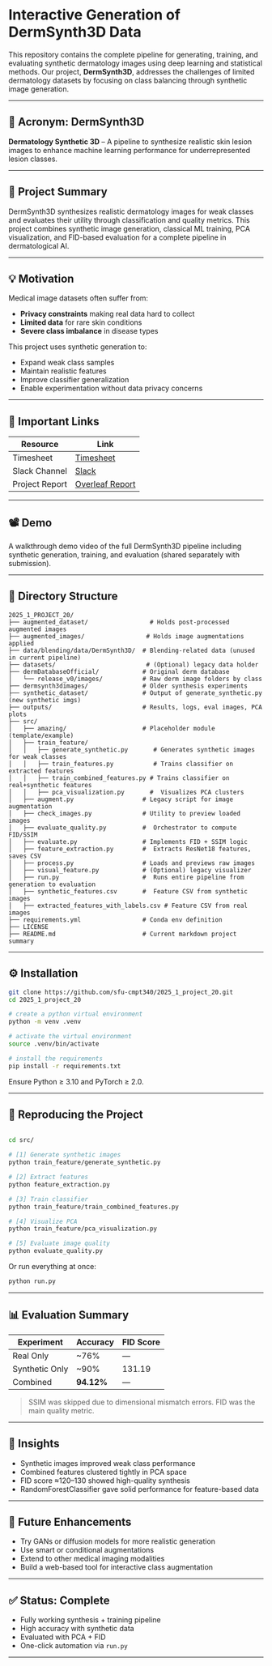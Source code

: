 <!-- # Interactive Generation of DermSynth3D Data
This repository is a template for your CMPT 340 course project.
Replace the title with your project title, and **add a snappy acronym that people remember (mnemonic)**.

Add a 1-2 line summary of your project here.

## Acronym: DermSynth3D

Summary: DermSynth3D synthesizes realistic skin lesion images to address the lack of available data for deep learning in medicine, overcoming privacy and ethical concerns.

## What was the motive behind this topic?
The motive behind DermSynth3D is to overcome the challenges of data scarcity in dermatology for deep learning. It addresses issues such as privacy concerns, limited labeled data, and class imbalances by generating realistic synthetic skin lesion images. This synthetic data helps to augment real datasets, enabling more robust AI models for skin disease detection while adhering to privacy regulations and ethical standards.

[DermSynth3D github link](https://github.com/sfu-mial/DermSynth3D)

## Important Links

| [Timesheet](https://1sfu-my.sharepoint.com/:x:/g/personal/hamarneh_sfu_ca/EQVnMvkVw5NBqdqjeR0Sy2sBDikpXcyxfIWPbuRUXovYVg?e=af9bcT) | [Slack channel](https://cmpt340spring2025.slack.com/archives/C0877AZ4ASW) | [Project report](https://www.overleaf.com/4416194535yqcgjwkxtbny#ada67e) |
|-----------|---------------|-------------------------|


## Video/demo/GIF
Record a short video (1:40 - 2 minutes maximum) or gif or a simple screen recording or even using PowerPoint with audio or with text, showcasing your work.


## Table of Contents
1. [Demo](#demo)

2. [Installation](#installation)

3. [Reproducing this project](#repro)

4. [Guidance](#guide)


<a name="demo"></a>
## 1. Example demo

A minimal example to showcase your work

```python
from amazing import amazingexample
imgs = amazingexample.demo()
for img in imgs:
    view(img)
```

### What to find where

Explain briefly what files are found where

```bash
repository
├── src                          ## source code of the package itself
├── scripts                      ## scripts, if needed
├── docs                         ## If needed, documentation   
├── README.md                    ## You are here
├── requirements.yml             ## If you use conda
```

<a name="installation"></a>

## 2. Installation

Provide sufficient instructions to reproduce and install your project. 
Provide _exact_ versions, test on CSIL or reference workstations.

```bash
git clone https://github.com/sfu-cmpt340/2025_1_project_20.git
cd https://github.com/sfu-cmpt340/2025_1_project_20.git
conda env create -f requirements.yml
conda activate amazing
```

<a name="repro"></a>
## 3. Reproduction
Demonstrate how your work can be reproduced, e.g. the results in your report.
```bash
mkdir tmp && cd tmp
wget https://yourstorageisourbusiness.com/dataset.zip
unzip dataset.zip
conda activate amazing
python evaluate.py --epochs=10 --data=/in/put/dir
```
Data can be found at ...
Output will be saved in ...

<a name="guide"></a>
## 4. Guidance

- Use [git](https://git-scm.com/book/en/v2)
    - Do NOT use history re-editing (rebase)
    - Commit messages should be informative:
        - No: 'this should fix it', 'bump' commit messages
        - Yes: 'Resolve invalid API call in updating X'
    - Do NOT include IDE folders (.idea), or hidden files. Update your .gitignore where needed.
    - Do NOT use the repository to upload data
- Use [VSCode](https://code.visualstudio.com/) or a similarly powerful IDE
- Use [Copilot for free](https://dev.to/twizelissa/how-to-enable-github-copilot-for-free-as-student-4kal)
- Sign up for [GitHub Education](https://education.github.com/)  -->

# Interactive Generation of DermSynth3D Data

This repository contains the complete pipeline for generating, training, and evaluating synthetic dermatology images using deep learning and statistical methods. Our project, **DermSynth3D**, addresses the challenges of limited dermatology datasets by focusing on class balancing through synthetic image generation.

---

## 🧠 Acronym: DermSynth3D
**Dermatology Synthetic 3D** – A pipeline to synthesize realistic skin lesion images to enhance machine learning performance for underrepresented lesion classes.

---

## 📌 Project Summary
DermSynth3D synthesizes realistic dermatology images for weak classes and evaluates their utility through classification and quality metrics. This project combines synthetic image generation, classical ML training, PCA visualization, and FID-based evaluation for a complete pipeline in dermatological AI.

---

## 💡 Motivation
Medical image datasets often suffer from:
- **Privacy constraints** making real data hard to collect
- **Limited data** for rare skin conditions
- **Severe class imbalance** in disease types

This project uses synthetic generation to:
- Expand weak class samples
- Maintain realistic features
- Improve classifier generalization
- Enable experimentation without data privacy concerns

---

## 🔗 Important Links

| Resource         | Link                                                                 |
|------------------|----------------------------------------------------------------------|
| Timesheet        | [Timesheet](https://1sfu-my.sharepoint.com/:x:/g/personal/hamarneh_sfu_ca/EQVnMvkVw5NBqdqjeR0Sy2sBDikpXcyxfIWPbuRUXovYVg?e=af9bcT) |
| Slack Channel    | [Slack](https://cmpt340spring2025.slack.com/archives/C0877AZ4ASW)    |
| Project Report   | [Overleaf Report](https://www.overleaf.com/4416194535yqcgjwkxtbny#ada67e) |

---

## 📽️ Demo
A walkthrough demo video of the full DermSynth3D pipeline including synthetic generation, training, and evaluation (shared separately with submission).

---

## 📁 Directory Structure
```
2025_1_PROJECT_20/
├── augmented_dataset/                 # Holds post-processed augmented images
├── augmented_images/                 # Holds image augmentations applied
├── data/blending/data/DermSynth3D/  # Blending-related data (unused in current pipeline)
├── datasets/                         # (Optional) legacy data holder
├── dermDatabaseOfficial/            # Original derm database
│   └── release_v0/images/           # Raw derm image folders by class
├── dermsynth3dimages/               # Older synthesis experiments
├── synthetic_dataset/               # Output of generate_synthetic.py (new synthetic imgs)
├── outputs/                         # Results, logs, eval images, PCA plots
├── src/
│   ├── amazing/                     # Placeholder module (template/example)
│   ├── train_feature/
│   │   ├── generate_synthetic.py       # Generates synthetic images for weak classes
│   │   ├── train_features.py           # Trains classifier on extracted features
│   │   ├── train_combined_features.py # Trains classifier on real+synthetic features
│   │   ├── pca_visualization.py       #  Visualizes PCA clusters
│   ├── augment.py                   # Legacy script for image augmentation
│   ├── check_images.py              # Utility to preview loaded images
│   ├── evaluate_quality.py          #  Orchestrator to compute FID/SSIM
│   ├── evaluate.py                  # Implements FID + SSIM logic
│   ├── feature_extraction.py        #  Extracts ResNet18 features, saves CSV
│   ├── process.py                   # Loads and previews raw images
│   ├── visual_feature.py            # (Optional) legacy visualizer
│   ├── run.py                       #  Runs entire pipeline from generation to evaluation
│   ├── synthetic_features.csv       #  Feature CSV from synthetic images
│   ├── extracted_features_with_labels.csv # Feature CSV from real images
├── requirements.yml                 # Conda env definition
├── LICENSE
├── README.md                        # Current markdown project summary
```

---

## ⚙️ Installation
```bash
git clone https://github.com/sfu-cmpt340/2025_1_project_20.git
cd 2025_1_project_20

# create a python virtual environment
python -m venv .venv

# activate the virtual environment
source .venv/bin/activate

# install the requirements
pip install -r requirements.txt
```
Ensure Python ≥ 3.10 and PyTorch ≥ 2.0.

---

## 🔄 Reproducing the Project
```bash

cd src/

# [1] Generate synthetic images
python train_feature/generate_synthetic.py

# [2] Extract features
python feature_extraction.py

# [3] Train classifier
python train_feature/train_combined_features.py

# [4] Visualize PCA
python train_feature/pca_visualization.py

# [5] Evaluate image quality
python evaluate_quality.py
```

Or run everything at once:
```bash
python run.py
```

---

## 📊 Evaluation Summary
| Experiment        | Accuracy | FID Score |
|------------------|----------|-----------|
| Real Only        | ~76%     | —         |
| Synthetic Only   | ~90%     | 131.19    |
| Combined         | **94.12%**| —         |

> SSIM was skipped due to dimensional mismatch errors. FID was the main quality metric.

---

## 🔬 Insights
- Synthetic images improved weak class performance
- Combined features clustered tightly in PCA space
- FID score ≈120–130 showed high-quality synthesis
- RandomForestClassifier gave solid performance for feature-based data

---

## 🚀 Future Enhancements
- Try GANs or diffusion models for more realistic generation
- Use smart or conditional augmentations
- Extend to other medical imaging modalities
- Build a web-based tool for interactive class augmentation

---

## ✅ Status: Complete
- Fully working synthesis + training pipeline
- High accuracy with synthetic data
- Evaluated with PCA + FID
- One-click automation via `run.py`

---
